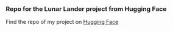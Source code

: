 ### Repo for the Lunar Lander project from Hugging Face

Find the repo of my project on [Hugging Face](https://huggingface.co/beksu33/PPO-Lunar_Lander-V3)
